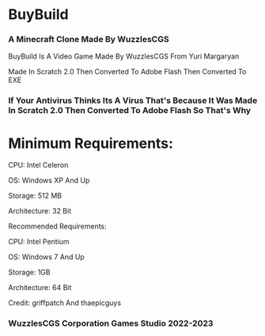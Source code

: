 # BuyBuild
### A Minecraft Clone Made By WuzzlesCGS

BuyBuild Is A Video Game Made By WuzzlesCGS From Yuri Margaryan

Made In Scratch 2.0 Then Converted To Adobe Flash Then Converted To EXE

### If Your Antivirus Thinks Its A Virus That's Because It Was Made In Scratch 2.0 Then Converted To Adobe Flash So That's Why

# Minimum Requirements: 

CPU: Intel Celeron 

OS: Windows XP And Up

Storage: 512 MB

Architecture: 32 Bit

Recommended Requirements:

CPU: Intel Pentium

OS: Windows 7 And Up

Storage: 1GB

Architecture: 64 Bit

Credit: griffpatch And thaepicguys

### WuzzlesCGS Corporation Games Studio 2022-2023
